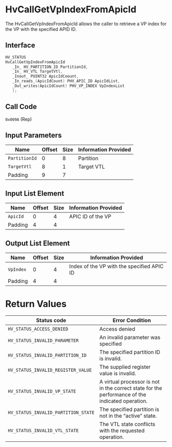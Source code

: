 # HvCallGetVpIndexFromApicId

The HvCallGetVpIndexFromApicId allows the caller to retrieve a VP index for the VP with the specified APID ID.

## Interface

 ```c
HV_STATUS
HvCallGetVpIndexFromApicId
    _In_ HV_PARTITION_ID PartitionId,
    _In_ HV_VTL TargetVtl,
    _Inout_ PUINT32 ApicIdCoount,
    _In_reads_(ApicIdCount) PHV_APIC_ID ApicIdList,
    _Out_writes(ApicIdCount) PHV_VP_INDEX VpIndexList
    );

 ```

## Call Code
`0x009A` (Rep)

## Input Parameters

| Name                    | Offset     | Size     | Information Provided                      |
|-------------------------|------------|----------|-------------------------------------------|
| `PartitionId`           | 0          | 8        | Partition                                 |
| `TargetVtl`             | 8          | 1        | Target VTL                                |
| Padding                 | 9          | 7        |                                           |

## Input List Element

| Name                    | Offset     | Size     | Information Provided                      |
|-------------------------|------------|----------|-------------------------------------------|
| `ApicId`                | 0          | 4        | APIC ID of the VP                         |
| Padding                 | 4          | 4        |                                           |

## Output List Element

| Name                    | Offset     | Size     | Information Provided                      |
|-------------------------|------------|----------|-------------------------------------------|
| `VpIndex`               | 0          | 4        | Index of the VP with the specified APIC ID|
| Padding                 | 4          | 4        |                                           |

# Return Values

| Status code                         | Error Condition                                       |
|-------------------------------------|-------------------------------------------------------|
| `HV_STATUS_ACCESS_DENIED`           | Access denied                                         |
| `HV_STATUS_INVALID_PARAMETER`       | An invalid parameter was specified                    |
| `HV_STATUS_INVALID_PARTITION_ID`    | The specified partition ID is invalid.                |
| `HV_STATUS_INVALID_REGISTER_VALUE`  | The supplied register value is invalid.               |
| `HV_STATUS_INVALID_VP_STATE`        | A virtual processor is not in the correct state for the performance of the indicated operation. |
| `HV_STATUS_INVALID_PARTITION_STATE` | The specified partition is not in the “active” state. |
| `HV_STATUS_INVALID_VTL_STATE`       | The VTL state conflicts with the requested operation. |